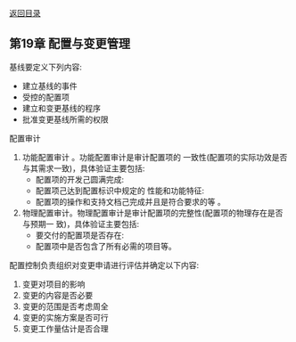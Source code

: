 [返回目录](/blog/ruankao/index.md)

## 第19章 配置与变更管理

基线要定义下列内容:
- 建立基线的事件
- 受控的配置项
- 建立和变更基线的程序
- 批准变更基线所需的权限

配置审计
1. 功能配置审计 。功能配置审计是审计配置项的 一致性(配置项的实际功效是否与其需求一致)，具体验证主要包括:
    - 配置项的开发己圆满完成:
    - 配置项己达到配置标识中规定的 性能和功能特征:
    - 配置项的操作和支持文档己完成并且是符合要求的等 。
2. 物理配置审计。物理配置审计是审计配置项的完整性(配置项的物理存在是否与预期一 致)，具体验证主要包括:
    - 要交付的配置项是否存在:
    - 配置项中是否包含了所有必需的项目等。


配置控制负责组织对变更申请进行评估并确定以下内容:
1. 变更对项目的影响
2. 变更的内容是否必要
3. 变更的范围是否考虑周全
4. 变更的实施方案是否可行
5. 变更工作量估计是否合理
